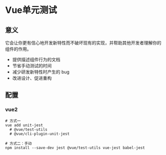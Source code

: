 # Vue单元测试

## 意义

它会让你更有信心地开发新特性而不破坏现有的实现，并帮助其他开发者理解你的组件的作用。

- 提供描述组件行为的文档
- 节省手动测试的时间
- 减少研发新特性时产生的 bug
- 改进设计、促进重构

## 配置

### vue2

```shell
# 方式一
vue add unit-jest
  # @vue/test-utils
  # @vue/cli-plugin-unit-jest
```

```shell
# 方式二：手动
npm install --save-dev jest @vue/test-utils vue-jest babel-jest
```
